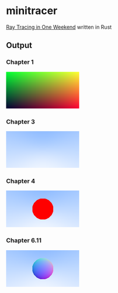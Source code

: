 # minitracer

[Ray Tracing in One Weekend](https://raytracing.github.io/books/RayTracingInOneWeekend.html) written in Rust

## Output

### Chapter 1

![c1](https://raw.githubusercontent.com/kuy/minitracer/main/output/ch1.png?raw=true)

### Chapter 3

![c1](https://raw.githubusercontent.com/kuy/minitracer/main/output/ch3.png?raw=true)

### Chapter 4

![c1](https://raw.githubusercontent.com/kuy/minitracer/main/output/ch4.png?raw=true)

### Chapter 6.11

![c1](https://raw.githubusercontent.com/kuy/minitracer/main/output/ch6-11.png?raw=true)
